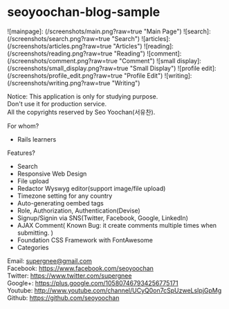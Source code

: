seoyoochan-blog-sample
======================
![mainpage]: (/screenshots/main.png?raw=true "Main Page")
![search]: (/screenshots/search.png?raw=true "Search")
![articles]: (/screenshots/articles.png?raw=true "Articles")
![reading]: (/screenshots/reading.png?raw=true "Reading")
![comment]: (/screenshots/comment.png?raw=true "Comment")
![small display]: (/screenshots/small_display.png?raw=true "Small Display")
![profile edit]: (/screenshots/profile_edit.png?raw=true "Profile Edit")
![writing]: (/screenshots/writing.png?raw=true "Writing")

Notice:
 This application is only for studying purpose.<br/>
 Don't use it for production service.<br/>
 All the copyrights reserved by Seo Yoochan(서유찬).<br/>

For whom?
- Rails learners

Features?
- Search
 - Responsive Web Design
 - File upload
 - Redactor Wyswyg editor(support image/file upload)
 - Timezone setting for any country
 - Auto-generating oembed tags
 - Role, Authorization, Authentication(Devise)
 - Signup/Signin via SNS(Twitter, Facebook, Google, LinkedIn)
 - AJAX Comment( Known Bug: it create comments multiple times when submitting. )
 - Foundation CSS Framework with FontAwesome
 - Categories

 Email: supergnee@gmail.com<br/>
 Facebook: https://www.facebook.com/seoyoochan<br/>
 Twitter: https://www.twitter.com/supergnee<br/>
 Google+: https://plus.google.com/105807467934256775171<br/>
 Youtube: http://www.youtube.com/channel/UCyQ0on7cSpUzweLsIpjGpMg<br/>
 Github: https://github.com/seoyoochan<br/>
